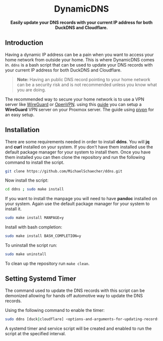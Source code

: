 <div align="center">
    <strong>
        <h1>DynamicDNS</h1>
        Easily update your DNS records with your current IP address for both DuckDNS and Cloudflare.
    </strong>
</div>

## Introduction

Having a dynamic IP address can be a pain when you want to access your home network from outside your home. This is where DynamicDNS comes in. `ddns` is a bash script that can be used to update your DNS records with your current IP address for both DuckDNS and Cloudflare.

> **Note:** Having an public DNS record pointing to your home network can be a security risk and is not recommended unless you know what you are doing.

The recommended way to secure your home network is to use a VPN server like [WireGuard](https://www.wireguard.com/) or [OpenVPN](https://openvpn.net/). using this [guide](https://howtonebie.com/posts/using-proxmox-lxc-to-setup-wireguard) you can setup a **WireGuard** VPN server on your Proxmox server. The guide using [pivpn](https://www.pivpn.io/) for an easy setup.

## Installation

There are some requirements needed in order to install **ddns**. You will **jq** and **curl** installed on your system. If you don't have them installed use the default package manager for your system to install them. Once you have them installed you can then clone the repository and run the following command to install the script.

```bash
git clone https://github.com/MichaelSchaecher/ddns.git
```

Now install the script:

```bash
cd ddns ; sudo make install
```

If you want to install the manpage you will need to have **pandoc** installed on your system. Again use the default package manager for your system to install it.

```bash
sudo make install MANPAGE=y
```

Install with bash completion:

```bash
sudo make install BASH_COMPLETION=y
```

To uninstall the script run:

```bash
sudo make uninstall
```

To clean up the repository run `make clean`.

## Setting Systemd Timer

The command used to update the DNS records with this script can be demonized allowing for hands off automotive way to update the DNS records.

Using the following command to enable the timer:

```bash
sudo ddns [duck|cloudflare] <options-and-arguments-for-updating-record> --service
```

A systemd timer and service script will be created and enabled to run the script at the specified interval.
